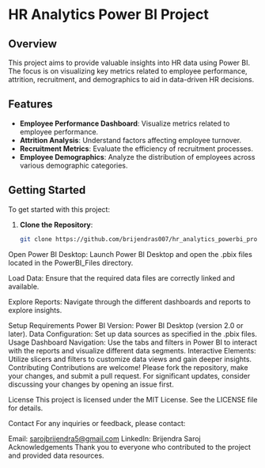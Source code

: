 # HR Analytics Power BI Project

## Overview

This project aims to provide valuable insights into HR data using Power BI. The focus is on visualizing key metrics related to employee performance, attrition, recruitment, and demographics to aid in data-driven HR decisions.

## Features

- **Employee Performance Dashboard**: Visualize metrics related to employee performance.
- **Attrition Analysis**: Understand factors affecting employee turnover.
- **Recruitment Metrics**: Evaluate the efficiency of recruitment processes.
- **Employee Demographics**: Analyze the distribution of employees across various demographic categories.

## Getting Started

To get started with this project:

1. **Clone the Repository**:
   ```bash
   git clone https://github.com/brijendras007/hr_analytics_powerbi_project.git
Open Power BI Desktop: Launch Power BI Desktop and open the .pbix files located in the PowerBI_Files directory.

Load Data: Ensure that the required data files are correctly linked and available.

Explore Reports: Navigate through the different dashboards and reports to explore insights.

Setup Requirements
Power BI Version: Power BI Desktop (version 2.0 or later).
Data Configuration: Set up data sources as specified in the .pbix files.
Usage
Dashboard Navigation: Use the tabs and filters in Power BI to interact with the reports and visualize different data segments.
Interactive Elements: Utilize slicers and filters to customize data views and gain deeper insights.
Contributing
Contributions are welcome! Please fork the repository, make your changes, and submit a pull request. For significant updates, consider discussing your changes by opening an issue first.

License
This project is licensed under the MIT License. See the LICENSE file for details.

Contact
For any inquiries or feedback, please contact:

Email: sarojbrijendra5@gmail.com
LinkedIn: Brijendra Saroj
Acknowledgements
Thank you to everyone who contributed to the project and provided data resources.
